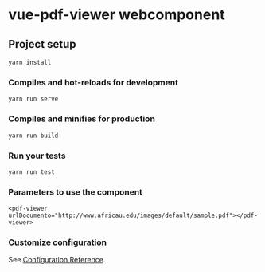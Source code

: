 # vue-pdf-viewer webcomponent

## Project setup
```
yarn install
```

### Compiles and hot-reloads for development
```
yarn run serve
```

### Compiles and minifies for production
```
yarn run build
```

### Run your tests
```
yarn run test
```
### Parameters to use the component
```
<pdf-viewer urlDocumento="http://www.africau.edu/images/default/sample.pdf"></pdf-viewer>
``` 
### Customize configuration
See [Configuration Reference](https://cli.vuejs.org/config/).
